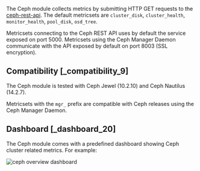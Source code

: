 The Ceph module collects metrics by submitting HTTP GET requests to the [ceph-rest-api](https://docs.ceph.com/docs/jewel/man/8/ceph-rest-api/). The default metricsets are `cluster_disk`, `cluster_health`, `monitor_health`, `pool_disk`, `osd_tree`.

Metricsets connecting to the Ceph REST API uses by default the service exposed on port 5000. Metricsets using the Ceph Manager Daemon communicate with the API exposed by default on port 8003 (SSL encryption).


## Compatibility [_compatibility_9]

The Ceph module is tested with Ceph Jewel (10.2.10) and Ceph Nautilus (14.2.7).

Metricsets with the `mgr_` prefix are compatible with Ceph releases using the Ceph Manager Daemon.


## Dashboard [_dashboard_20]

The Ceph module comes with a predefined dashboard showing Ceph cluster related metrics. For example:

![ceph overview dashboard](images/ceph-overview-dashboard.png)
